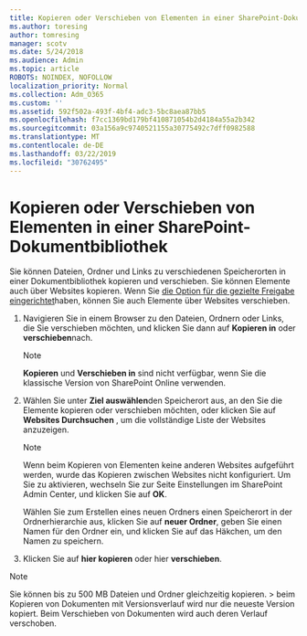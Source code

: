 ```yaml
---
title: Kopieren oder Verschieben von Elementen in einer SharePoint-Dokumentbibliothek
ms.author: toresing
author: tomresing
manager: scotv
ms.date: 5/24/2018
ms.audience: Admin
ms.topic: article
ROBOTS: NOINDEX, NOFOLLOW
localization_priority: Normal
ms.collection: Adm_O365
ms.custom: ''
ms.assetid: 592f502a-493f-4bf4-adc3-5bc8aea87bb5
ms.openlocfilehash: f7cc1369bd179bf410871054b2d4184a55a2b342
ms.sourcegitcommit: 03a156a9c9740521155a30775492c7dff0982588
ms.translationtype: MT
ms.contentlocale: de-DE
ms.lasthandoff: 03/22/2019
ms.locfileid: "30762495"
---
```

# <a name="copy-or-move-items-in-a-sharepoint-document-library"></a>Kopieren oder Verschieben von Elementen in einer SharePoint-Dokumentbibliothek

Sie können Dateien, Ordner und Links zu verschiedenen Speicherorten in einer Dokumentbibliothek kopieren und verschieben. Sie können Elemente auch über Websites kopieren. Wenn Sie [die Option für die gezielte Freigabe eingerichtet](https://go.microsoft.com/fwlink/?linkid=622980)haben, können Sie auch Elemente über Websites verschieben.
  
1. Navigieren Sie in einem Browser zu den Dateien, Ordnern oder Links, die Sie verschieben möchten, und klicken Sie dann auf **Kopieren in** oder **verschieben**nach.
    
    > [!NOTE]
    > **Kopieren** und **Verschieben in** sind nicht verfügbar, wenn Sie die klassische Version von SharePoint Online verwenden. 
  
2. Wählen Sie unter **Ziel auswählen**den Speicherort aus, an den Sie die Elemente kopieren oder verschieben möchten, oder klicken Sie auf **Websites Durchsuchen** , um die vollständige Liste der Websites anzuzeigen. 
    
    > [!NOTE]
    > Wenn beim Kopieren von Elementen keine anderen Websites aufgeführt werden, wurde das Kopieren zwischen Websites nicht konfiguriert. Um Sie zu aktivieren, wechseln Sie zur Seite Einstellungen im SharePoint Admin Center, und klicken Sie auf **OK**. 
  
    Wählen Sie zum Erstellen eines neuen Ordners einen Speicherort in der Ordnerhierarchie aus, klicken Sie auf **neuer Ordner**, geben Sie einen Namen für den Ordner ein, und klicken Sie auf das Häkchen, um den Namen zu speichern.
    
3. Klicken Sie auf **hier kopieren** oder hier **verschieben**.
    
> [!NOTE]
>  Sie können bis zu 500 MB Dateien und Ordner gleichzeitig kopieren. > beim Kopieren von Dokumenten mit Versionsverlauf wird nur die neueste Version kopiert. Beim Verschieben von Dokumenten wird auch deren Verlauf verschoben. 
  

